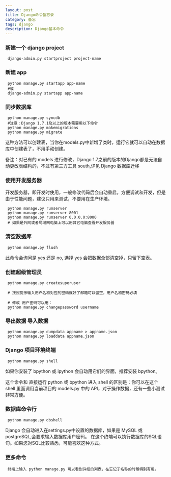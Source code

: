 ```yaml
---
layout: post
title: Django命令备忘录
category: 备忘
tags: django
description: Django基本命令
---
```


### 新建一个 django project

     django-admin.py startproject project-name

### 新建 app

     python manage.py startapp app-name
     #或
     django-admin.py startapp app-name

### 同步数据库

     python manage.py syncdb 
     #注意：Django 1.7.1及以上的版本需要用以下命令
     python manage.py makemigrations
     python manage.py migrate

这种方法可以创建表，当你在models.py中新增了类时，运行它就可以自动在数据库中创建表了，不用手动创建。

备注：对已有的 models 进行修改，Django 1.7之前的版本的Django都是无法自动更改表结构的，不过有第三方工具 south,详见 Django 数据库迁移 

### 使用开发服务器

开发服务器，即开发时使用，一般修改代码后会自动重启，方便调试和开发，但是由于性能问题，建议只用来测试，不要用在生产环境。

     python manage.py runserver
     python manage.py runserver 8001
     python manage.py runserver 0.0.0.0:8000
     # 如果是外网或者局域网电脑上可以用其它电脑查看开发服务器

### 清空数据库

     python manage.py flush

此命令会询问是 yes 还是 no, 选择 yes 会把数据全部清空掉，只留下空表。

### 创建超级管理员

     python manage.py createsuperuser
  
     # 按照提示输入用户名和对应的密码就好了邮箱可以留空，用户名和密码必填
  
     # 修改 用户密码可以用：
     python manage.py changepassword username

### 导出数据 导入数据

     python manage.py dumpdata appname > appname.json
     python manage.py loaddata appname.json

### Django 项目环境终端

     python manage.py shell

如果你安装了 bpython 或 ipython 会自动用它们的界面，推荐安装 bpython。

这个命令和 直接运行 python 或 bpython 进入 shell 的区别是：你可以在这个 shell 里面调用当前项目的 models.py 中的 API，对于操作数据，还有一些小测试非常方便。

### 数据库命令行

     python manage.py dbshell

Django 会自动进入在settings.py中设置的数据库，如果是 MySQL 或 postgreSQL,会要求输入数据库用户密码。
在这个终端可以执行数据库的SQL语句。如果您对SQL比较熟悉，可能喜欢这种方式。

### 更多命令

     终端上输入 python manage.py 可以看到详细的列表，在忘记子名称的时候特别有用。





